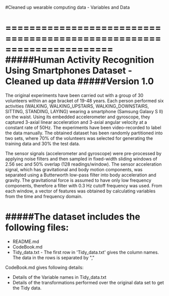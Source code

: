 #Cleaned up wearable computing data - Variables and Data

======================================================================
#####Human Activity Recognition Using Smartphones Dataset - Cleaned up data
#####Version 1.0
======================================================================

The original experiments have been carried out with a group of 30 volunteers within an age bracket of 19-48 years. Each person performed six activities (WALKING, WALKING_UPSTAIRS, WALKING_DOWNSTAIRS, SITTING, STANDING, LAYING) wearing a smartphone (Samsung Galaxy S II) on the waist. Using its embedded accelerometer and gyroscope, they captured 3-axial linear acceleration and 3-axial angular velocity at a constant rate of 50Hz. The experiments have been video-recorded to label the data manually. The obtained dataset has been randomly partitioned into two sets, where 70% of the volunteers was selected for generating the training data and 30% the test data. 

The sensor signals (accelerometer and gyroscope) were pre-processed by applying noise filters and then sampled in fixed-width sliding windows of 2.56 sec and 50% overlap (128 readings/window). The sensor acceleration signal, which has gravitational and body motion components, was separated using a Butterworth low-pass filter into body acceleration and gravity. The gravitational force is assumed to have only low frequency components, therefore a filter with 0.3 Hz cutoff frequency was used. From each window, a vector of features was obtained by calculating variables from the time and frequency domain.


#####The dataset includes the following files:
=========================================

- README.md
- CodeBook.md
- Tidy_data.txt - The first row in 'Tidy_data.txt' gives the column names. The data in the rows is separated by ","


CodeBook.md gives following details:
- Details of the Variable names in Tidy_data.txt
- Details of the transformations performed over the original data set to get the Tidy data.
